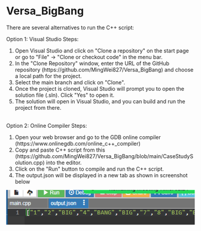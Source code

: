 # Versa_BigBang
There are several alternatives to run the C++ script:

Option 1: Visual Studio
Steps:
<ol>
<li>Open Visual Studio and click on "Clone a repository" on the start page or go to "File" -> "Clone or checkout code" in the menu bar.</li>
<li>In the "Clone Repository" window, enter the URL of the GitHub repository (https://github.com/MingWei827/Versa_BigBang) and choose a local path for the project.</li>
<li>Select the main branch and click on "Clone".</li>
<li>Once the project is cloned, Visual Studio will prompt you to open the solution file (.sln). Click "Yes" to open it.</li>
<li>The solution will open in Visual Studio, and you can build and run the project from there.</li>
</ol>
</br>
Option 2: Online Compiler
Steps:
<ol>
<li>Open your web browser and go to the GDB online compiler (https://www.onlinegdb.com/online_c++_compiler)</li>
<li>Copy and paste C++ script from this (https://github.com/MingWei827/Versa_BigBang/blob/main/CaseStudySolution.cpp) into the editor.</li>
<li>Click on the "Run" button to compile and run the C++ script.</li>
<li>The output.json will be displayed in a new tab as shown in screenshot below</li>
</ol>
<img src="Screenshot (307).png" width="700">
